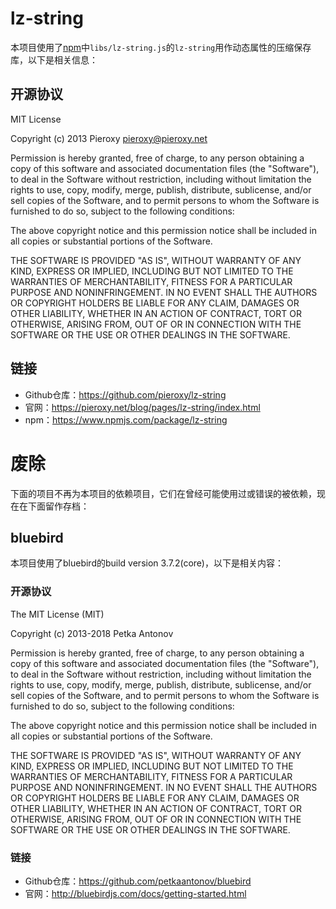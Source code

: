 # lz-string
本项目使用了[npm](https://www.npmjs.com/package/lz-string)中`libs/lz-string.js`的`lz-string`用作动态属性的压缩保存库，以下是相关信息：
## 开源协议
MIT License

Copyright (c) 2013 Pieroxy pieroxy@pieroxy.net

Permission is hereby granted, free of charge, to any person obtaining a copy of this software and associated documentation files (the "Software"), to deal in the Software without restriction, including without limitation the rights to use, copy, modify, merge, publish, distribute, sublicense, and/or sell copies of the Software, and to permit persons to whom the Software is furnished to do so, subject to the following conditions:

The above copyright notice and this permission notice shall be included in all copies or substantial portions of the Software.

THE SOFTWARE IS PROVIDED "AS IS", WITHOUT WARRANTY OF ANY KIND, EXPRESS OR IMPLIED, INCLUDING BUT NOT LIMITED TO THE WARRANTIES OF MERCHANTABILITY, FITNESS FOR A PARTICULAR PURPOSE AND NONINFRINGEMENT. IN NO EVENT SHALL THE AUTHORS OR COPYRIGHT HOLDERS BE LIABLE FOR ANY CLAIM, DAMAGES OR OTHER LIABILITY, WHETHER IN AN ACTION OF CONTRACT, TORT OR OTHERWISE, ARISING FROM, OUT OF OR IN CONNECTION WITH THE SOFTWARE OR THE USE OR OTHER DEALINGS IN THE SOFTWARE.
## 链接
* Github仓库：https://github.com/pieroxy/lz-string
* 官网：https://pieroxy.net/blog/pages/lz-string/index.html
* npm：https://www.npmjs.com/package/lz-string
# 废除
下面的项目不再为本项目的依赖项目，它们在曾经可能使用过或错误的被依赖，现在在下面留作存档：
## bluebird
本项目使用了bluebird的build version 3.7.2(core)，以下是相关内容：
### 开源协议
The MIT License (MIT)

Copyright (c) 2013-2018 Petka Antonov

Permission is hereby granted, free of charge, to any person obtaining a copy
of this software and associated documentation files (the "Software"), to deal
in the Software without restriction, including without limitation the rights
to use, copy, modify, merge, publish, distribute, sublicense, and/or sell
copies of the Software, and to permit persons to whom the Software is
furnished to do so, subject to the following conditions:

The above copyright notice and this permission notice shall be included in
all copies or substantial portions of the Software.

THE SOFTWARE IS PROVIDED "AS IS", WITHOUT WARRANTY OF ANY KIND, EXPRESS OR
IMPLIED, INCLUDING BUT NOT LIMITED TO THE WARRANTIES OF MERCHANTABILITY,
FITNESS FOR A PARTICULAR PURPOSE AND NONINFRINGEMENT.  IN NO EVENT SHALL THE
AUTHORS OR COPYRIGHT HOLDERS BE LIABLE FOR ANY CLAIM, DAMAGES OR OTHER
LIABILITY, WHETHER IN AN ACTION OF CONTRACT, TORT OR OTHERWISE, ARISING FROM,
OUT OF OR IN CONNECTION WITH THE SOFTWARE OR THE USE OR OTHER DEALINGS IN
THE SOFTWARE.
### 链接
* Github仓库：https://github.com/petkaantonov/bluebird
* 官网：http://bluebirdjs.com/docs/getting-started.html